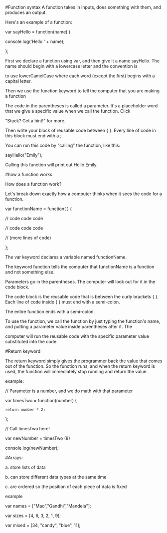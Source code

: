 #Function syntax
A function takes in inputs, does something with them, and produces an output.

Here's an example of a function:

var sayHello = function(name) {

console.log('Hello ' + name);

};

First we declare a function using var, and then give it a name sayHello. The name should begin with a lowercase letter and the convention is 

to use lowerCamelCase where each word (except the first) begins with a capital letter.

Then we use the function keyword to tell the computer that you are making a function

The code in the parentheses is called a parameter. It's a placeholder word that we give a specific value when we call the function. Click 

"Stuck? Get a hint!" for more.

Then write your block of reusable code between { }. Every line of code in this block must end with a ;.

You can run this code by "calling" the function, like this:

sayHello("Emily");

Calling this function will print out Hello Emily.

#how a function works

How does a function work?

Let's break down exactly how a computer thinks when it sees the code for a function.

var functionName = function( ) {

// code code code

// code code code
 
 // (more lines of code)

};

The var keyword declares a variable named functionName.

The keyword function tells the computer that functionName is a function and not something else.

Parameters go in the parentheses. The computer will look out for it in the code block.

The code block is the reusable code that is between the curly brackets { }. Each line of code inside { } must end with a semi-colon.

The entire function ends with a semi-colon.

To use the function, we call the function by just typing the function's name, and putting a parameter value inside parentheses after it. The 

computer will run the reusable code with the specific parameter value substituted into the code.

#Return keyword

The return keyword simply gives the programmer back the value that comes out of the function. So the function runs, and when the return keyword is used, the function will immediately stop running and return the value.

example:

// Parameter is a number, and we do math with that parameter

var timesTwo = function(number) {

    return number * 2;
};

// Call timesTwo here!

var newNumber = timesTwo (8)

console.log(newNumber);

#Arrays:

a. store lists of data

b. can store different data types at the same time

c. are ordered so the position of each piece of data is fixed

example

var names = ["Mao","Gandhi","Mandela"];

var sizes = [4, 6, 3, 2, 1, 9];

var mixed = [34, "candy", "blue", 11];